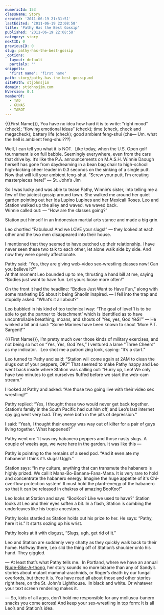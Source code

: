```yaml
---
numericId: 153
className: Story
created: '2011-06-19 21:31:51'
lastEdited: '2011-06-19 22:08:58'
title: 'Pathy Has the Best Gossip'
published: '2011-06-19 22:08:58'
category: story
nextID: 0
previousID: 0
slug: pathy-has-the-best-gossip
_options:
  layout: default
  partials: ''
snippets:
  'first name': 'first name'
path: story/pathy-has-the-best-gossip.md
sitePath: stjohnsjim
domain: stjohnsjim.com
hVersion: 0.1
memberOf:
  - TAO
  - GUNAS
  - TAROT
---
```


{{{First Name}}}, You have no idea how hard it is to write: &ldquo;right mood&rdquo; (check); &ldquo;flowing emotional ideas&rdquo; (check); time (check, check and megacheck); battery life (check); good ambient feng-shui (che&mdash; Um. what the hell is ambient feng-shui???)

Well, I can tell you what it is NOT. &nbsp;Like today, when the U.S. Open golf tournament is on full babble. Seemingly everywhere, even from the cars that drive by. It&rsquo;s like the P.A. announcements on M.A.S.H. Winnie Daough herself has gone from daydreaming in a bean bag chair to high-school high-kicking cheer leader in 0.3 seconds on the sinking of a single putt. Now that will kill your ambient feng-shui. &ldquo;Screw your putt, I&rsquo;m creating masterpieces here!&rdquo; &mdash; St. John&rsquo;s Jim

So I was lucky and was able to tease Pathy, Winnie&rsquo;s sister, into telling me a few of the juiciest gossip around town. She walked me around her quiet garden pointing out her Ida Lupino Lupines and her Mexicali Roses. Leo and Station walked up the alley and waved, we waved back.  
Winnie called out: &mdash; &ldquo;How are the classes going?&rdquo;

Station put himself in an Indonesian martial arts stance and made a big grin.

Leo chortled &ldquo;Fabulous! And we LOVE your slugs!&rdquo; &mdash; they looked at each other and the two men disappeared into their house.

I mentioned that they seemed to have patched up their relationship. I have never seen these two talk to each other, let alone walk side by side. And now they were openly affectionate.

Pathy said: &ldquo;Yes, they are giving web-video sex-wrestling classes now! Can you believe it?&rdquo;  
At that moment Leo bounded up to me, thrusting a hand bill at me, saying &ldquo;Bodies just want to have fun. Let yours loose more often!&rdquo;

On the front it had the headline: &ldquo;Bodies Just Want to Have Fun,&rdquo; along with some marketing BS about it being Shaolin inspired. &mdash; I fell into the trap and stupidly asked: &ldquo;What&rsquo;s it all about?&rdquo;

Leo bubbled in his kind of too technical way: &ldquo;The goal of level 1 is to be able to get the partner to &lsquo;detachment&rsquo; which is identified as to have uncontrollable breathing, moans, and shouts of &lsquo;Yes, yes, God YeS!&rsquo;&rdquo; &mdash; He winked a bit and said: &ldquo;Some Marines have been known to shout &lsquo;More P.T. Sargent!&rsquo;&rdquo;

{{{First Name}}}, I&rsquo;m pretty much over those kinds of military exercises, and not being so hot on &ldquo;Yes, Yes, God Yes,&rdquo; I ventured a lame &ldquo;Three Cheers&rdquo; as my indicator. &nbsp; Leo shot me a patronizing look, saying: &ldquo;It&rsquo;s a start.&rdquo;

Leo turned to Pathy and said: &ldquo;Station will come again at 2AM to clean the slugs out of your peppers, OK?&rdquo; That seemed to make Pathy happy and Leo went back inside where Station was calling out: &ldquo;Hurry up, Leo! We only have two minutes to get ourselves fluffed before we start the web-cam stream.&rdquo;

I looked at Pathy and asked: &ldquo;Are those two going live with their video sex wrestling?&rdquo;

Pathy replied: &ldquo;Yes, I thought those two would never get back together. Station&rsquo;s family in the South Pacific had cut him off, and Leo&rsquo;s last internet spy gig went very bad. They were both in the pits of depression.&rdquo;

I said: &ldquo;Yeah, I thought their energy was way out of kilter for a pair of guys living together. What happened?&rdquo;

Pathy went on: &ldquo;It was my habanero peppers and those nasty slugs. A couple of weeks ago, we were here in the garden. It was like this &mdash;

Pathy is pointing to the remains of a seed pod. &ldquo;And it even ate my habanero! I think it&rsquo;s slugs! Uggh.&rdquo;

Station says: &ldquo;In my culture, anything that can transmute the habanero is highly prized. We call it Mana-Bo-Banana-Fana-Mana. It is very rare to hold and concentrate the habanero energy. Imagine the huge appetite of it's Chi-overflow protection system! It must hold the plant-energy of the habanero so that it can be released in chakras of amazing BooKoo!&rdquo;

Leo looks at Station and says: &ldquo;BooKoo? Like we used to have?&rdquo; Station looks at Leo and their eyes soften a bit. In a flash, Station is combing the underleaves like his tropic ancestors.

Pathy looks startled as Station holds out his prize to her. He says: &ldquo;Pathy, here it is.&rdquo; It starts oozing up his wrist.

Pathy looks at it with disgust, &ldquo;Slugs, ugh, get rid of it.&rdquo;

Leo and Station are suddenly very chatty as they quickly walk back to their home. Halfway there, Leo slid the thing off of Station&rsquo;s shoulder onto his hand. They giggled.

&mdash; At least that&rsquo;s what Pathy tells me. &nbsp;In Portland, where we have an annual [Nude-Bike-A-thong][0], her story sounds no more bizarre than any of Sandy&rsquo;s stories about mutant mammal-arachnids, or Roger&rsquo;s death by our fungal overlords, but there it is. You have read all about those and other stories right here, on the St. John's Lighthouse. &nbsp;In black and white. Or whatever your text screen rendering makes it.

&mdash; So, kids of all ages, don&rsquo;t hold me responsible for any mollusca-banero snacks you come across! And keep your sex-wrestling in top form: It is all Leo&rsquo;s and Station&rsquo;s idea.

[0]: http://www.kptv.com/news/28278209/detail.html
